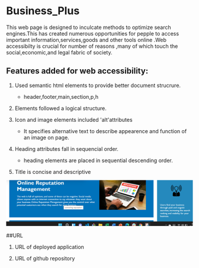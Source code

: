 # Business_Plus
This web page is designed to inculcate methods to optimize search engines.This has created numerous opportunities for pepple to access important information,services,goods and other tools online .Web accessibilty is crucial for number of reasons ,many of which touch the social,economic,and legal fabric of society.

## Features added  for web accessibility:

1.  Used semantic html elements to provide better document strucrure.
    * header,footer,main,section,p,h

2.   Elements followed a logical structure.
 
3.  Icon and image elements included 'alt'attributes
    * It specifies alternative text to describe appearence and function of an image on page.

4.  Heading attributes fall in sequencial order.

    * heading elements are placed in sequential descending order.

5. Title is concise and descriptive

![title](./assets/images/title.png)


##URL

1.  URL of deployed application

2. URL of github repository  